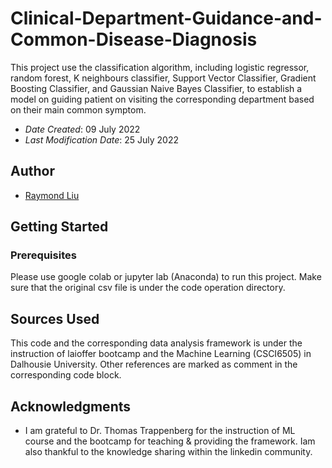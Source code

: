# Clinical-Department-Guidance-and-Common-Disease-Diagnosis
 This project use the classification algorithm, including logistic regressor, random forest, K neighbours classifier, Support Vector Classifier, Gradient Boosting Classifier, and Gaussian Naive Bayes Classifier, to establish a model on guiding patient on visiting the corresponding department based on their main common symptom.

* *Date Created*: 09 July 2022
* *Last Modification Date*: 25 July 2022

## Author

* [Raymond Liu](mailto:Raymond.Liu@dal.ca)

## Getting Started

### Prerequisites
Please use google colab or jupyter lab (Anaconda) to run this project. Make sure that the original csv file is under the code operation directory.

## Sources Used
This code and the corresponding data analysis framework is under the instruction of laioffer bootcamp and the Machine Learning (CSCI6505) in Dalhousie University. Other references are marked as comment in the corresponding code block.

## Acknowledgments

* I am grateful to Dr. Thomas Trappenberg for the instruction of ML course and the bootcamp for teaching & providing the framework. Iam also thankful to the knowledge sharing within the linkedin community.

